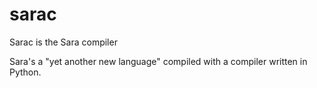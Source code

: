 # sarac
Sarac is the Sara compiler

Sara's a "yet another new language" compiled with a compiler written in Python.
